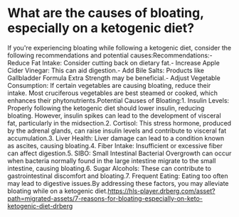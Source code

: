 # What are the causes of bloating, especially on a ketogenic diet?

If you're experiencing bloating while following a ketogenic diet, consider the following recommendations and potential causes:Recommendations:- Reduce Fat Intake: Consider cutting back on dietary fat.- Increase Apple Cider Vinegar: This can aid digestion.- Add Bile Salts: Products like Gallbladder Formula Extra Strength may be beneficial.- Adjust Vegetable Consumption: If certain vegetables are causing bloating, reduce their intake. Most cruciferous vegetables are best steamed or cooked, which enhances their phytonutrients.Potential Causes of Bloating:1. Insulin Levels: Properly following the ketogenic diet should lower insulin, reducing bloating. However, insulin spikes can lead to the development of visceral fat, particularly in the midsection.2. Cortisol: This stress hormone, produced by the adrenal glands, can raise insulin levels and contribute to visceral fat accumulation.3. Liver Health: Liver damage can lead to a condition known as ascites, causing bloating.4. Fiber Intake: Insufficient or excessive fiber can affect digestion.5. SIBO: Small Intestinal Bacterial Overgrowth can occur when bacteria normally found in the large intestine migrate to the small intestine, causing bloating.6. Sugar Alcohols: These can contribute to gastrointestinal discomfort and bloating.7. Frequent Eating: Eating too often may lead to digestive issues.By addressing these factors, you may alleviate bloating while on a ketogenic diet.https://hls-player.drberg.com/asset?path=migrated-assets/7-reasons-for-bloating-especially-on-keto-ketogenic-diet-drberg